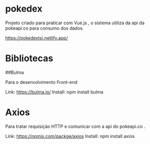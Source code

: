 # pokedex

Projeto criado para praticar com Vue.js , o sistema utiliza da api da pokeapi.co para consumo dos dados.

https://pokedextsj.netlify.app/

# Bibliotecas 

##Bulma

Para o desenvolvimento Front-end

Link: https://bulma.io/
Install: npm install bulma

# Axios 

Para tratar requisição HTTP e comunicar com a api do pokeapi.co .

Link: https://npmjs.com/packge/axios
Install: npm install axios


